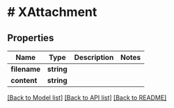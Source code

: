 # # XAttachment

## Properties

Name | Type | Description | Notes
------------ | ------------- | ------------- | -------------
**filename** | **string** |  |
**content** | **string** |  |

[[Back to Model list]](../../README.md#models) [[Back to API list]](../../README.md#endpoints) [[Back to README]](../../README.md)
